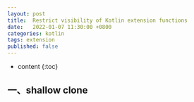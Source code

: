 ```yaml
---
layout: post
title:  Restrict visibility of Kotlin extension functions
date:   2022-01-07 11:30:00 +0800
categories: kotlin
tags: extension
published: false
---
```


* content
{:toc}

## 一、shallow clone


<!-- https://gist.github.com/nosix/ec54dd2fe6822ada3b4e9100e18efa11 -->
<!-- https://kt.academy/article/ek-member-extensions -->
<!-- https://proandroiddev.com/limit-the-availability-of-kotlin-extension-functions-by-using-generics-and-an-empty-interface-d390d7addbbe -->